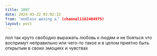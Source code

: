 ```yaml
---
title: 1807
date: 2024-03-22 03:02:32
from: 'endless шизing ⍼' (channel1162404975)
layout: post
---
```


лол так круто свободно выражать любовь к людям и не бояться что воспримут неправильно или чего-то такое
и в целом приятно быть открытым в своих эмоциях и чувствах
